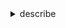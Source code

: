 <details>
  <summary>describe</summary>

### Story
1. first 🍀
2. why 💮
3. just 🌞
   1. love 🌔
   2. predestined relationship 🐈‍⬛
### Food 🥘
1. fried egg 🍳
2. fried potatoes 🥔
3. meat 🍖
   
</details>
